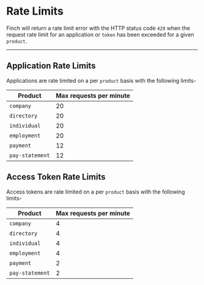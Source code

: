 # Rate Limits

Finch will return a rate limit error with the HTTP status code `429` when the request rate limit for an application or `token` has been exceeded for a given `product`.

*** 

## Application Rate Limits

Applications are rate limited on a per `product` basis with the following limits-

Product | Max requests per minute
-------|-------------
`company` | 20
`directory` | 20
`individual` | 20
`employment` | 20
`payment` | 12
`pay-statement` | 12

## Access Token Rate Limits

Access tokens are rate limited on a per `product` basis with the following limits-

Product | Max requests per minute
-------|-------------
`company` | 4
`directory` | 4
`individual` | 4
`employment` | 4
`payment` | 2
`pay-statement` | 2
